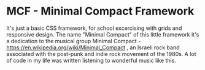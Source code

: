 # MCF - Minimal Compact Framework
It's just a basic CSS framework, for school excercising with grids and responsive design.
The name "Minimal Compact" of this little framework it's a dedication to the musical group Minimal Compact - https://en.wikipedia.org/wiki/Minimal_Compact , an Israeli rock band associated with the post-punk and indie rock movement of the 1980s. A lot of code in my life was written listening to wonderful music like this. 
